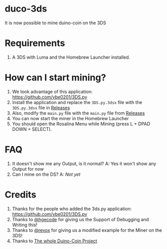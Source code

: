 # duco-3ds
It is now possible to mine duino-coin on the 3DS 
# Requirements
1. A 3DS with Luma and the Homebrew Launcher installed.
# How can I start mining?
1. We took advantage of this application: https://github.com/vbe0201/3DS.py
2. Install the application and replace the `3DS.py.3dsx` file with the `3DS.py.3dsx` file in <a href="https://github.com/BunkerInnovations/duco-3ds/releases/tag/0.1">Releases</a>
3. Also, modify the `main.py` file with the `main.py` file from <a href="https://github.com/BunkerInnovations/duco-3ds/releases/tag/0.1">Releases</a>
4. You can now start the miner in the Homebrew Launcher
5. You should open the Rosalina Menu while Mining (press L + DPAD DOWN + SELECT).
# FAQ
1. It doesn't show me any Output, is it normal?
A: Yes it won't show any Output for *now*
2. Can I mine on the DS?
A: *Not yet*
# Credits
1. Thanks for the people who added the 3ds.py application: https://github.com/vbe0201/3DS.py
2. Thanks to <a href="https://github.com/hgecode">@hgecode</a> for giving us the Support of Debugging and Writing this!
3. Thanks to <a href="https://github.com/revoxhere">@revox</a> for giving us a modified example for the Miner on the 3DS!
4. Thanks to <a href="https://github.com/revoxhere/duino-coin">The whole Duino-Coin Project</a>
